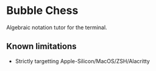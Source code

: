 # Bubble Chess

Algebraic notation tutor for the terminal.

## Known limitations

- Strictly targetting Apple-Silicon/MacOS/ZSH/Alacritty
